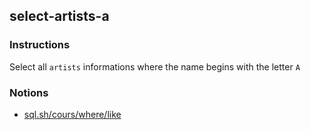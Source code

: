 ## select-artists-a

### Instructions

Select all `artists` informations where the name begins with the letter `A`

### Notions

- [sql.sh/cours/where/like](https://sql.sh/cours/where/like)
